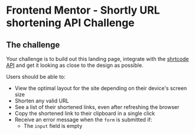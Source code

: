 # Frontend Mentor - Shortly URL shortening API Challenge

## The challenge

Your challenge is to build out this landing page, integrate with the [shrtcode API](https://app.shrtco.de/) and get it looking as close to the design as possible.

Users should be able to:

- View the optimal layout for the site depending on their device's screen size
- Shorten any valid URL
- See a list of their shortened links, even after refreshing the browser
- Copy the shortened link to their clipboard in a single click
- Receive an error message when the `form` is submitted if:
  - The `input` field is empty
